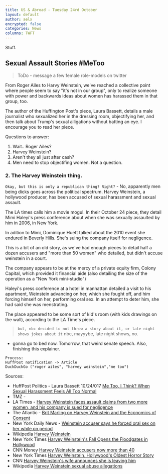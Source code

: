 ```yaml
---
title: US & Abroad - Tuesday 24rd October
layout: default
author: aelx
encrypted: false
categories: News
columns: TWFT
---
```


Stuff.

## Sexual Assault Stories #MeToo

> ToDo - message a few female role-models on twitter

From Roger Ailes to Harvy Weinstein, we've reached a collective point where people
seem to say "it's not in our group", only to realize someone with power and backwards
ideas about women has harassed them in that group, too.

The author of the Huffington Post's piece, Laura Bassett, details a male journalist
who sexualized her in the dressing room, objectifying her, and then talk about Trump's
sexual alligations without batting an eye. I encourage you to read her piece.

Questions to answer:
1. Wait.. Roger Ailes?
2. Harvey Weinstein?
3. Aren't they all just after cash?
4. Men need to stop objectifing women. Not a question.


### 2. The Harvey Weinstein thing.

`Okay, but this is only a republican thing? Right?` - No, apparently men being
dicks goes across the political spectrum. Harvey Weinstein, a hollywood producer,
has been accused of sexual harassment and sexual assault.

The LA times calls him a movie mogul. In their October 24 piece, they detail Mimi Haleyi's
press conference about when she was sexually assaulted by him in 2006, in New York.

In adition to Mimi, Dominique Huett talked about the 2010 event she endured in Beverly Hills.
She's suing the company itself for negligence.

This is a bit of an old story, as we've had enough pieces to detail half a dozen accusers and
"more than 50 women" who detailed, but didn't accuse weinstein in a court.

The company appears to be at the mercy of a private equity firm, Colony Capital,
which provided it financial aide (also detailing the size of the operation as a "New York
mini-studio")

Haleyi's press conference at a hotel in manhattan detailed a visit to  his apartment,
Weinstein advancing on her, which she fought off, and him forcing himself on her,
performing oral sex. In an attempt to deter him, she had said she was menstrating.

The place appeared to be some sort of kid's room (with kids drawings on the wall),
according to the LA Time's piece.

> `but, nbc decided to not throw a story about it, or late night shows jokes about it`
nbc, mayyybe, late night shows, no.

- gonna go to bed now. Tomorrow, that weird senate speech. Also, finishing this explainer.


```
Process:
HuffPost notification -> Article
DuckDuckGo ("roger ailes", "harvey weinstein","me too")

```

Sources:
* HuffPost Politics - Laura Bassett 10/24/017 [Me Too, I Think? When Sexual Harassment Feels All Too Normal](https://www.huffingtonpost.com/entry/me-too-sexual-harassment-normal_us_59ef6e98e4b0bf1f883628ac)
* TMZ - [](https://www.tmz.com/2017/10/12/weinstein-contract-the-weinstein-company-sexual-harassment-firing-illegal/)
* LA Times - [Harvey Weinstein faces assault claims from two more women, and his company is sued for negligence](http://www.latimes.com/business/hollywood/li-fi-ct-weinstein-assault-haleyi-20171024-story.html)
* The Atlantic - [Brit Marling on Harvey Weinstein and the Economics of Consent](https://www.theatlantic.com/entertainment/archive/2017/10/harvey-weinstein-and-the-economics-of-consent/543618/?silverid=%%RECIPIENT_ID%%)
* New York Daily News - [Weinstein accuser says he forced oral sex on her while on period](http://www.nydailynews.com/news/crime/weinstein-accuser-forced-oral-sex-period-article-1.3585875?utm_source=feedburner&utm_medium=feed&utm_campaign=Feed%3A+NydnRss+%28Top+Stories+-+NY+Daily+News%29)
* Wikipedia [Harvey Weinstein](https://en.wikipedia.org/wiki/Harvey_Weinstein)
* New York Times [Harvey Weinstein's Fall Opens the Floodgates in Hollywood](https://www.nytimes.com/2017/10/16/business/media/harvey-weinsteins-fall-opens-the-floodgates-in-hollywood.html)
* CNN Money [Harvey Weinstein accusers now more than 40](http://money.cnn.com/2017/10/18/media/harvey-weinstein-accusers/index.html)
* New York Times [Harvey Weinstein, Hollywood's Oldest Horror Story ](https://www.nytimes.com/2017/10/14/opinion/sunday/harvey-weinstein-dowd-hollywood.html)
* CNN [Harvey Weinstein's wife announces she is leaving him](http://www.cnn.com/2017/10/10/entertainment/georgina-chapman-leaves-harvey-weinstein/index.html)
* Wikipedia [Harvey Weinstein sexual abuse allegations](https://en.wikipedia.org/wiki/Harvey_Weinstein_sexual_abuse_allegations)
